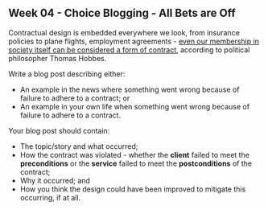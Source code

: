 ## Week 04 - Choice Blogging - All Bets are Off

Contractual design is embedded everywhere we look, from insurance policies to plane flights, employment agreements - [even our membership in society itself can be considered a form of contract](https://plato.stanford.edu/entries/hobbes-moral/), according to political philosopher Thomas Hobbes.

Write a blog post describing either:
- An example in the news where something went wrong because of failure to adhere to a contract; or
- An example in your own life when something went wrong because of failure to adhere to a contract.

Your blog post should contain:
- The topic/story and what occurred;
- How the contract was violated - whether the **client** failed to meet the **preconditions** or the **service** failed to meet the **postconditions** of the contract;
- Why it occurred; and
- How you think the design could have been improved to mitigate this occurring, if at all.